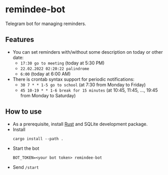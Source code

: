 # remindee-bot

Telegram bot for managing reminders.

## Features
- You can set reminders with/without some description on today or other date:
    - `17:30 go to meeting` (today at 5:30 PM)
    - `22.02.2022 02:20:22 palindrome`
    - `6:00` (today at 6:00 AM)
- There is crontab syntax support for periodic notifications:
    - `30 7 * * 1-5 go to school` (at 7:30 from Monday to Friday)
    - `45 10-19 * * 1-6 break for 15 minutes` (at 10:45, 11:45, ..., 19:45 from Monday to Saturday)

## How to use

- As a prerequisite, install [Rust] and SQLite development package.
- Install
    ```console
    cargo install --path .
    ```
- Start the bot
    ```console
    BOT_TOKEN=<your bot token> remindee-bot
    ```
- Send `/start`

[rust]: https://doc.rust-lang.org/cargo/getting-started/installation.html
